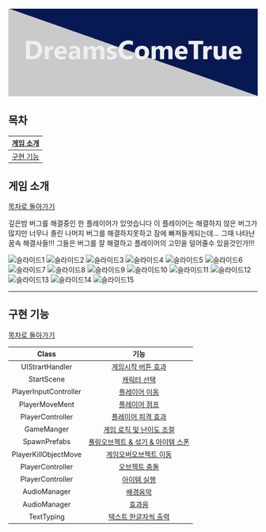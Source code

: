 
![Alt text](Untitled-1.png)
## 목차

| [게임 소개](#게임-소개) |
| :---: |
| [구현 기능](#구현-기능) |


## 게임 소개

[목차로 돌아가기](#목차)

깊은밤 버그를 해결중인 한 플레이어가 있엇습니다 이 플레이어는 해결하지 않은 버그가 많지만 너무나 졸린 나머지 버그를 해결하지못하고 잠에 빠져들게되는데...
그때 나타난 꿈속 해결사들!!!
그들은 버그를 잘 해결하고 플레이어의 고민을 덜어줄수 있을것인가!!!


![슬라이드1](https://github.com/phw97123/B10_DreamsComeTrue/assets/132995834/d341c352-7932-4c41-a42e-674142345ebd)
![슬라이드2](https://github.com/phw97123/B10_DreamsComeTrue/assets/132995834/e2b8cf9f-bd16-4211-b0d3-e91203231dc3)
![슬라이드3](https://github.com/phw97123/B10_DreamsComeTrue/assets/132995834/b0d221fc-8f1f-4fd0-ad27-9dc20ae163cf)
![슬라이드4](https://github.com/phw97123/B10_DreamsComeTrue/assets/132995834/0192d690-595a-4f0d-9244-a117f405da33)
![슬라이드5](https://github.com/phw97123/B10_DreamsComeTrue/assets/132995834/4f1e1235-9946-45a2-93dc-315e9f066b5c)
![슬라이드6](https://github.com/phw97123/B10_DreamsComeTrue/assets/132995834/39f3351f-ae59-4b9f-ba22-ced45bb64f89)
![슬라이드7](https://github.com/phw97123/B10_DreamsComeTrue/assets/132995834/cef26702-615a-4cf1-b0f9-dd113d75c4e5)
![슬라이드8](https://github.com/phw97123/B10_DreamsComeTrue/assets/132995834/50c0f68f-8202-41ba-8fe6-61ea8437704e)
![슬라이드9](https://github.com/phw97123/B10_DreamsComeTrue/assets/132995834/6523205a-4a60-419c-9bf4-71c4a5712c98)
![슬라이드10](https://github.com/phw97123/B10_DreamsComeTrue/assets/132995834/02e87292-871e-4fbb-be5f-dd5c10c33e55)
![슬라이드11](https://github.com/phw97123/B10_DreamsComeTrue/assets/132995834/80c2a764-2f34-46bc-a3cb-d1ab534908ff)
![슬라이드12](https://github.com/phw97123/B10_DreamsComeTrue/assets/132995834/2eec5142-99e9-4161-ae42-a3c6ae113802)
![슬라이드13](https://github.com/phw97123/B10_DreamsComeTrue/assets/132995834/af1ad8ec-3e6a-4251-961c-7f2d1314fa13)
![슬라이드14](https://github.com/phw97123/B10_DreamsComeTrue/assets/132995834/88d010ec-6b9a-40d7-847d-e16c8cb66aea)
![슬라이드15](https://github.com/phw97123/B10_DreamsComeTrue/assets/132995834/c2bd1389-ed1d-4561-8046-02eadc79c62a)








***



## 구현 기능

[목차로 돌아가기](#목차)

| Class | 기능 |
| :---: | :---: |
| UIStrartHandler | [게임시작 버튼 효과](https://github.com/phw97123/B10_DreamsComeTrue/blob/bf7207c8b19e0b0063812ae7663a9d35052f8c89/Assets/Scripts/UIStartHandler.cs#L68-L81) |
| StartScene | [캐릭터 선택](https://github.com/phw97123/B10_DreamsComeTrue/blob/bf7207c8b19e0b0063812ae7663a9d35052f8c89/Assets/Scripts/StartSceneManager.cs#L67-L119) |
| PlayerInputController | [플레이어 이동](https://github.com/phw97123/B10_DreamsComeTrue/blob/bf7207c8b19e0b0063812ae7663a9d35052f8c89/Assets/Scripts/PlayerMove/PlayerInputController.cs#L9-L30) |
| PlayerMoveMent | [플레이어 점프](https://github.com/phw97123/B10_DreamsComeTrue/blob/bf7207c8b19e0b0063812ae7663a9d35052f8c89/Assets/Scripts/PlayerMove/PlayerMoveMent.cs#L41-L49) |
| PlayerController | [플레이어 피격 효과](https://github.com/phw97123/B10_DreamsComeTrue/blob/bf7207c8b19e0b0063812ae7663a9d35052f8c89/Assets/Scripts/PlayerMove/PlayerController.cs#L132-L143) |
| GameManger | [게임 로직 및 난이도 조절](https://github.com/phw97123/B10_DreamsComeTrue/blob/bf7207c8b19e0b0063812ae7663a9d35052f8c89/Assets/Scripts/GameManager.cs#L135-L157) |
| SpawnPrefabs | [풀링오브젝트 & 섞기 & 아이템 스폰](https://github.com/phw97123/B10_DreamsComeTrue/blob/bf7207c8b19e0b0063812ae7663a9d35052f8c89/Assets/Scripts/ObjectsFall/SpawnPrefabs.cs#L62-L80) |
| PlayerKillObjectMove | [게임오버오브젝트 이동](https://github.com/phw97123/B10_DreamsComeTrue/blob/bf7207c8b19e0b0063812ae7663a9d35052f8c89/Assets/Scripts/ObjectsFall/PlayerKillObjectMove.cs#L21-L59) |
| PlayerController | [오브젝트 충돌](https://github.com/phw97123/B10_DreamsComeTrue/blob/bf7207c8b19e0b0063812ae7663a9d35052f8c89/Assets/Scripts/PlayerMove/PlayerController.cs#L86-L130) |
| PlayerController | [아이템 실행](https://github.com/phw97123/B10_DreamsComeTrue/blob/bf7207c8b19e0b0063812ae7663a9d35052f8c89/Assets/Scripts/PlayerMove/PlayerController.cs#L151-L300) |
| AudioManager | [배경음악](https://github.com/phw97123/B10_DreamsComeTrue/blob/bf7207c8b19e0b0063812ae7663a9d35052f8c89/Assets/Scripts/AudioManager.cs#L90-L100) |
| AudioManager | [효과음](https://github.com/phw97123/B10_DreamsComeTrue/blob/bf7207c8b19e0b0063812ae7663a9d35052f8c89/Assets/Scripts/AudioManager.cs#L102C25-L122) |
| TextTyping | [텍스트 한글자씩 출력](https://github.com/phw97123/B10_DreamsComeTrue/blob/bf7207c8b19e0b0063812ae7663a9d35052f8c89/Assets/Scripts/TextTyping.cs#L25-L46) |


